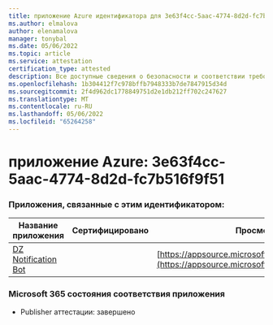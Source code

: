 ```yaml
---
title: приложение Azure идентификатора для 3e63f4cc-5aac-4774-8d2d-fc7b516f9f51
ms.author: elmalova
author: elenamalova
manager: tonybal
ms.date: 05/06/2022
ms.topic: article
ms.service: attestation
certification_type: attested
description: Все доступные сведения о безопасности и соответствии требованиям для 3e63f4cc-5aac-4774-8d2d-fc7b516f9f51.
ms.openlocfilehash: 1b304412f7c978bffb7948333b7de7847915d34d
ms.sourcegitcommit: 2f4d962dc1778849751d2e1db212ff702c247627
ms.translationtype: MT
ms.contentlocale: ru-RU
ms.lasthandoff: 05/06/2022
ms.locfileid: "65264258"
---
```

# <a name="azure-app-id-3e63f4cc-5aac-4774-8d2d-fc7b516f9f51"></a>приложение Azure: 3e63f4cc-5aac-4774-8d2d-fc7b516f9f51


### <a name="apps-associated-with-this-id"></a>Приложения, связанные с этим идентификатором:
| **Название приложения** | **Сертифицировано** | **Просмотр в AppSource** |
|--------------|---------------|-----------------------|
| [DZ Notification Bot](../forward/WA200003839.md) |  | [https://appsource.microsoft.com/product/office/WA200003839](https://appsource.microsoft.com/product/office/WA200003839) |

### <a name="microsoft-365-app-compliance-status"></a>Microsoft 365 состояния соответствия приложения
- Publisher аттестации: завершено
